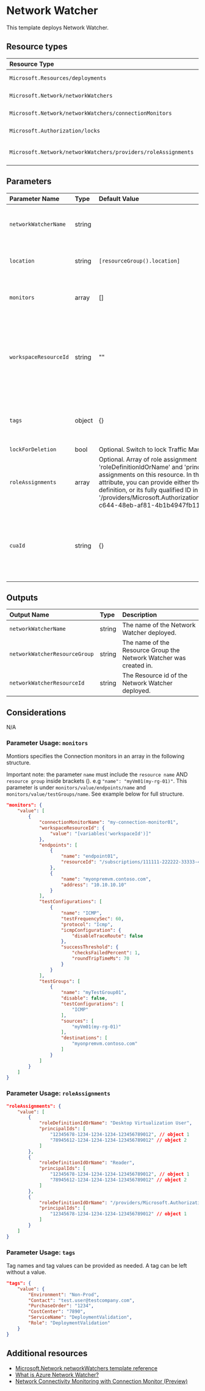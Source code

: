 # Network Watcher

This template deploys Network Watcher.


## Resource types

|Resource Type|ApiVersion|
|:--|:--|
|`Microsoft.Resources/deployments`|2018-02-01|
|`Microsoft.Network/networkWatchers`|2021-02-01|
|`Microsoft.Network/networkWatchers/connectionMonitors`|2021-02-01|
| `Microsoft.Authorization/locks` | 2016-09-01 |
| `Microsoft.Network/networkWatchers/providers/roleAssignments` | 2020-04-01-preview |

## Parameters

| Parameter Name | Type | Default Value | Possible values | Description |
| :- | :- | :-| :-| :-|
| `networkWatcherName` | string | | Required. Name of the Network Watcher resource (hidden)
| `location` | string | `[resourceGroup().location]` | | Optional. Location for all resources.
| `monitors` | array | [] | complex structure see below | Optional. Array that contains the monitors|
| `workspaceResourceId` | string | "" | ID of Workspace Resource| Optional. Specify the Workspace Resource ID. If not specified a default workspace will be created |
| `tags`| object | {} | Complex structure, see below. | Optional. Tags of the Virtual Network Gateway resource. |
| `lockForDeletion` | bool | Optional. Switch to lock Traffic Manager from deletion. | False |  |
| `roleAssignments` | array | Optional. Array of role assignment objects that contain the 'roleDefinitionIdOrName' and 'principalId' to define RBAC role assignments on this resource. In the roleDefinitionIdOrName attribute, you can provide either the display name of the role definition, or its fully qualified ID in the following format: '/providers/Microsoft.Authorization/roleDefinitions/c2f4ef07-c644-48eb-af81-4b1b4947fb11' | System.Object[] |  |
| `cuaId` | string | {} | | Optional. Customer Usage Attribution id (GUID). This GUID must be previously registered" |

## Outputs

| Output Name | Type | Description |
| :-- | :-- | :-- |
| `networkWatcherName` | string | The name of the Network Watcher deployed. |
| `networkWatcherResourceGroup` | string | The name of the Resource Group the Network Watcher was created in. |
| `networkWatcherResourceId` | string | The Resource id of the Network Watcher deployed. |

## Considerations

N/A

### Parameter Usage: `monitors`

Montiors specifies the Connection monitors in an array in the following structure.

Important note: the parameter ``name`` must include the ``resource name`` AND ``resource group`` inside brackets (). e.g ``"name": "myVm01(my-rg-01)"``. This parameter is under ``monitors/value/endpoints/name`` and ``monitors/value/testGroups/name``. See example below for full structure.

```json
"monitors": {
    "value": [
        {
            "connectionMonitorName": "my-connection-monitor01",
            "workspaceResourceId": {
                "value": "[variables('workspaceId')]"
            },
            "endpoints": [
                {
                    "name": "endpoint01",
                    "resourceId": "/subscriptions/111111-222222-33333-4444-5555555/resourceGroups/my-rg-01/providers/Microsoft.Compute/virtualMachines/myVm01"
                },
                {
                    "name": "myonpremvm.contoso.com",
                    "address": "10.10.10.10"
                }
            ],
            "testConfigurations": [
                {
                    "name": "ICMP",
                    "testFrequencySec": 60,
                    "protocol": "Icmp",
                    "icmpConfiguration": {
                        "disableTraceRoute": false
                    },
                    "successThreshold": {
                        "checksFailedPercent": 1,
                        "roundTripTimeMs": 70
                    }
                }
            ],
            "testGroups": [
                {
                    "name": "myTestGroup01",
                    "disable": false,
                    "testConfigurations": [
                        "ICMP"
                    ],
                    "sources": [
                        "myVm01(my-rg-01)"
                    ],
                    "destinations": [
                        "myonpremvm.contoso.com"
                    ]
                }
            ]
        }
    ]
}
```

### Parameter Usage: `roleAssignments`

```json
"roleAssignments": {
    "value": [
        {
            "roleDefinitionIdOrName": "Desktop Virtualization User",
            "principalIds": [
                "12345678-1234-1234-1234-123456789012", // object 1
                "78945612-1234-1234-1234-123456789012" // object 2
            ]
        },
        {
            "roleDefinitionIdOrName": "Reader",
            "principalIds": [
                "12345678-1234-1234-1234-123456789012", // object 1
                "78945612-1234-1234-1234-123456789012" // object 2
            ]
        },
        {
            "roleDefinitionIdOrName": "/providers/Microsoft.Authorization/roleDefinitions/c2f4ef07-c644-48eb-af81-4b1b4947fb11",
            "principalIds": [
                "12345678-1234-1234-1234-123456789012" // object 1
            ]
        }
    ]
}
```

### Parameter Usage: `tags`

Tag names and tag values can be provided as needed. A tag can be left without a value.

```json
"tags": {
    "value": {
        "Environment": "Non-Prod",
        "Contact": "test.user@testcompany.com",
        "PurchaseOrder": "1234",
        "CostCenter": "7890",
        "ServiceName": "DeploymentValidation",
        "Role": "DeploymentValidation"
    }
}
```

## Additional resources

- [Microsoft.Network networkWatchers template reference](https://docs.microsoft.com/en-us/azure/templates/microsoft.network/2021-02-01/networkwatchers)
- [What is Azure Network Watcher?](https://docs.microsoft.com/en-us/azure/network-watcher/network-watcher-monitoring-overview)
- [Network Connectivity Monitoring with Connection Monitor (Preview)](https://docs.microsoft.com/en-us/azure/network-watcher/connection-monitor-preview)